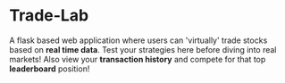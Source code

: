 # Trade-Lab
A flask based web application where users can 'virtually' trade stocks based on **real time data**.
Test your strategies here before diving into real markets!
Also view your **transaction history** and compete for that top **leaderboard** position!
